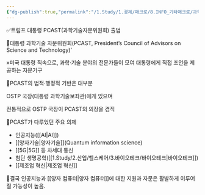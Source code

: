 ```yaml
---
{"dg-publish":true,"permalink":"/1.Study/1.경제/매크로/8.INFO_기타매크로/과학기술자문위원회/","created":"2025-01-29T16:03:12.346+09:00","updated":"2025-06-03T20:07:19.585+09:00"}
---
```



✅트럼프 대통령 PCAST(과학기술자문위원회) 출범

📌대통령 과학기술 자문위원회(PCAST, President’s Council of Advisors on Science and Technology)’

»미국 대통령 직속으로, 과학·기술 분야의 전문가들이 모여 대통령에게 직접 조언을 제공하는 자문기구

📌PCAST의 법적·행정적 기반은 대부분 

OSTP 국장(대통령 과학기술보좌관)에게 있으며

전통적으로 OSTP 국장이 PCAST의 의장을 겸직

📌PCAST가 다루었던 주요 의제
- 인공지능([[AI\|AI]])
- [[양자기술\|양자기술]](Quantum information science)
- [[5G\|5G]] 등 차세대 통신
- 첨단 생명공학([[1.Study/2.산업/헬스케어/3.바이오테크/바이오테크\|바이오테크]])
- [[제조업 혁신\|제조업 혁신]]

📌결국 인공지능과 [[양자 컴퓨터\|양자 컴퓨터]]에 대한 지원과 자문은 활발하게 이루어질 가능성이 높음.